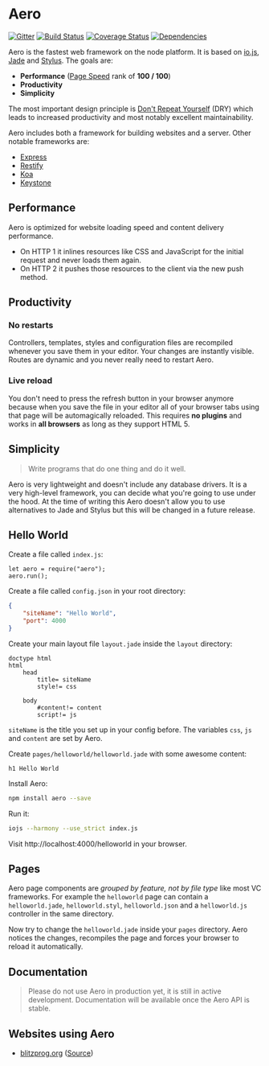 # Aero

[![Gitter](https://badges.gitter.im/Join%20Chat.svg)](https://gitter.im/freezingwind/aero)
[![Build Status](https://travis-ci.org/freezingwind/aero.svg?branch=master)](https://travis-ci.org/freezingwind/aero)
[![Coverage Status](https://coveralls.io/repos/freezingwind/aero/badge.svg)](https://coveralls.io/r/freezingwind/aero)
[![Dependencies](https://david-dm.org/freezingwind/aero.svg)](https://david-dm.org/freezingwind/aero)

Aero is the fastest web framework on the node platform. It is based on [io.js](https://iojs.org/), [Jade](http://jade-lang.com/) and [Stylus](https://learnboost.github.io/stylus/). The goals are:

* **Performance** ([Page Speed](https://developers.google.com/speed/pagespeed/insights/) rank of **100 / 100**)
* **Productivity**
* **Simplicity**

The most important design principle is [Don't Repeat Yourself](http://en.wikipedia.org/wiki/Don%27t_repeat_yourself) (DRY) which leads to increased productivity and most notably excellent maintainability.

Aero includes both a framework for building websites and a server. Other notable frameworks are:

* [Express](http://expressjs.com/)
* [Restify](http://mcavage.me/node-restify/)
* [Koa](http://koajs.com/)
* [Keystone](http://keystonejs.com/)

## Performance

Aero is optimized for website loading speed and content delivery performance.

* On HTTP 1 it inlines resources like CSS and JavaScript for the initial request and never loads them again.
* On HTTP 2 it pushes those resources to the client via the new push method.

## Productivity

### No restarts
Controllers, templates, styles and configuration files are recompiled whenever you save them in your editor. Your changes are instantly visible. Routes are dynamic and you never really need to restart Aero.

### Live reload
You don't need to press the refresh button in your browser anymore because when you save the file in your editor all of your browser tabs using that page will be automagically reloaded. This requires **no plugins** and works in **all browsers** as long as they support HTML 5.

## Simplicity

> Write programs that do one thing and do it well.

Aero is very lightweight and doesn't include any database drivers.
It is a very high-level framework, you can decide what you're going to use under the hood. At the time of writing this Aero doesn't allow you to use alternatives to Jade and Stylus but this will be changed in a future release.

## Hello World

Create a file called `index.js`:

```node
let aero = require("aero");
aero.run();
```

Create a file called `config.json` in your root directory:

```json
{
	"siteName": "Hello World",
	"port": 4000
}
```

Create your main layout file `layout.jade` inside the `layout` directory:

```jade
doctype html
html
	head
		title= siteName
		style!= css

	body
		#content!= content
		script!= js
```

`siteName` is the title you set up in your config before. The variables `css`, `js` and `content` are set by Aero.

Create `pages/helloworld/helloworld.jade` with some awesome content:

```jade
h1 Hello World
```

Install Aero:

```bash
npm install aero --save
```

Run it:

```bash
iojs --harmony --use_strict index.js
```

Visit http://localhost:4000/helloworld in your browser.

## Pages

Aero page components are *grouped by feature, not by file type* like most VC frameworks. For example the `helloworld` page can contain a `helloworld.jade`, `helloworld.styl`, `helloworld.json` and a `helloworld.js` controller in the same directory.

Now try to change the `helloworld.jade` inside your `pages` directory. Aero notices the changes, recompiles the page and forces your browser to reload it automatically.

## Documentation

> Please do not use Aero in production yet, it is still in active development.
> Documentation will be available once the Aero API is stable.

## Websites using Aero

* [blitzprog.org](http://blitzprog.org/) ([Source](https://github.com/blitzprog/blitzprog.org))